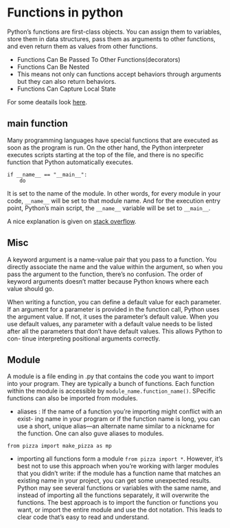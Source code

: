 # Functions in python 

Python’s functions are first-class objects. You can assign them to variables, store them in data structures, pass them as arguments to other functions, and even return them as values from other functions.

- Functions Can Be Passed To Other Functions(decorators)
- Functions Can Be Nested
- This means not only can functions accept behaviors through arguments but they can also return behaviors. 
- Functions Can Capture Local State

For some deatails look [here](https://dbader.org/blog/python-first-class-functions).

## main function 

Many programming languages have special functions that are executed as soon as the program is run. On the other hand, the Python interpreter executes scripts starting at the top of the file, and there is no specific function that Python automatically executes.

```
if __name__ == "__main__":
    do
```

It is set to the name of the module. In other words, for every module in your code, `__name__` will be set to that module name. And for the execution entry point, Python’s main script, the `__name__` variable will be set to `__main__`.

A nice explanation is given on [stack overflow](https://stackoverflow.com/questions/419163/what-does-if-name-main-do?page=1&tab=votes#tab-top).

## Misc 

A keyword argument is a name-value pair that you pass to a function. You directly associate the name and the value within the argument, so when you pass the argument to the function, there’s no confusion. The order of keyword arguments doesn’t matter because Python knows where each value should go.

When writing a function, you can define a default value for each parameter. If an argument for a parameter is provided in the function call, Python uses the argument value. If not, it uses the parameter’s default value. When you use default values, any parameter with a default value needs to be listed after all the parameters that don’t have default values. This allows Python to con- tinue interpreting positional arguments correctly.

## Module

 A module is a file ending in .py that contains the code you want to import into your program. They are typically a bunch of functions. Each function within the module is accessible by `module_name.function_name()`. SPecific functions can also be imported from modules. 

- aliases : If the name of a function you’re importing might conflict with an exist- ing name in your program or if the function name is long, you can use a short, unique alias—an alternate name similar to a nickname for the function. One can also guve aliases to modules. 
```
from pizza import make_pizza as mp
```

- importing all functions form a module `from pizza import *`. However, it’s best not to use this approach when you’re working with larger modules that you didn’t write: if the module has a function name that matches an existing name in your project, you can get some unexpected results. Python may see several functions or variables with the same name, and instead of importing all the functions separately, it will overwrite the functions.
The best approach is to import the function or functions you want, or import the entire module and use the dot notation. This leads to clear code that’s easy to read and understand.


